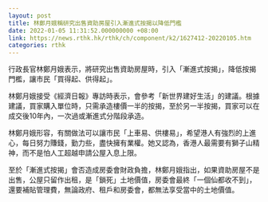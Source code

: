 ```yaml
---
layout: post
title: 林鄭月娥稱研究出售資助房屋引入漸進式按揭以降低門檻
date: 2022-01-05 11:31:52.000000000 +08:00
link: https://news.rthk.hk/rthk/ch/component/k2/1627412-20220105.htm
categories: rthk
---
```


行政長官林鄭月娥表示，將研究出售資助房屋時，引入「漸進式按揭」，降低按揭門檻，讓市民「買得起、供得起」。

林鄭月娥接受《經濟日報》專訪時表示，會參考「新世界建好生活」的建議。根據建議，買家購入單位時，只需承造樓價一半的按揭，至於另一半按揭，買家可以在成交後10年內，一次過或漸進式分階段承造。 

林鄭月娥形容，有關做法可以讓市民「上車易、供樓易」，希望港人有強烈的上進心，每日努力賺錢，勤力些，盡快擁有業權。她又認為，香港人最需要有獅子山精神，而不是怕人工超越申請公屋入息上限。

至於「漸進式按揭」會否造成房委會財政負擔，林鄭月娥指出，如果資助房屋不是出售，公屋只留作出租，是「鎖死」土地價值，房委會最終「一個仙都收不到」，還要補貼管理費，無論政府、租戶和房委會，都無法享受當中的土地價值。
